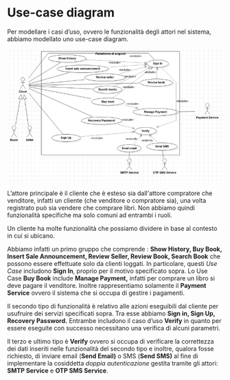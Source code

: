 # Use-case diagram

Per modellare i casi d’uso, ovvero le funzionalità degli attori nel sistema, abbiamo modellato uno use-case diagram.

![Untitled](assets/Untitled.png)

L’attore principale è il cliente che è esteso sia dall'attore compratore che venditore, infatti un cliente (che venditore o compratore sia), una volta registrato può sia vendere che comprare libri. Non abbiamo quindi funzionalità specifiche ma solo comuni ad entrambi i ruoli.

Un cliente ha molte funzionalità che possiamo dividere in base al contesto in cui si ubicano.

Abbiamo infatti un primo gruppo che comprende : **Show History, Buy Book, Insert Sale Announcement, Review Seller, Review Book, Search Book** che possono essere effettuate solo da clienti loggati. In particolare, questi *Use Case* includono **Sign In**, proprio per il motivo specificato sopra. Lo Use Case **Buy Book** include **Manage Payment,** infatti per comprare un libro si deve pagare il venditore. Inoltre rappresentiamo solamente il **Payment Service** ovvero il sistema che si occupa di gestire i pagamenti.

Il secondo tipo di funzionalità è relativo alle azioni eseguibili dal cliente per usufruire dei servizi specificati sopra. Tra esse abbiamo **Sign in, Sign Up, Recovery Password.** Entrambe includono il caso d’uso **Verify** in quanto per essere eseguite con successo necessitano una verifica di alcuni parametri.

Il terzo e ultimo tipo è **Verify** ovvero si occupa di verificare la correttezza dei dati inseriti nelle funzionalità del secondo tipo e inoltre, qualora fosse richiesto, di inviare email (**Send Email)** o SMS (**Send SMS)** al fine di implementare la cosiddetta *doppia autenticazione* gestita tramite gli attori: **SMTP Service**  e **OTP SMS Service**.
